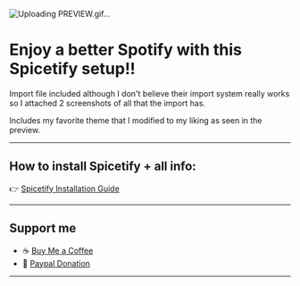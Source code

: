 
![Uploading PREVIEW.gif…]()

# Enjoy a better Spotify with this Spicetify setup!!

Import file included although I don't believe their import system really works  
so I attached 2 screenshots of all that the import has.

Includes my favorite theme that I modified to my liking as seen in the preview.

---

## How to install Spicetify + all info:
👉 [Spicetify Installation Guide](https://spicetify.app/docs/advanced-usage/installation)

---

## Support me
- ☕ [Buy Me a Coffee](https://buymeacoffee.com/landn.thrn)  
- 🌊 [Paypal Donation](https://www.paypal.com/donate/?hosted_button_id=K4PLHFVBH7X8C)

---

